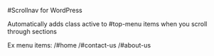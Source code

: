#Scrollnav for WordPress

Automatically adds class active to #top-menu items when you scroll through sections

Ex menu items: /#home /#contact-us /#about-us